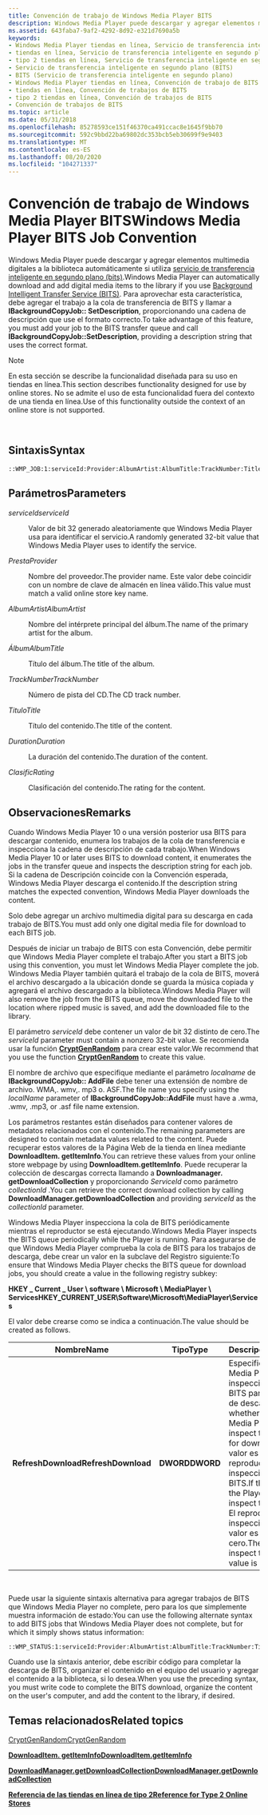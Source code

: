 ```yaml
---
title: Convención de trabajo de Windows Media Player BITS
description: Windows Media Player puede descargar y agregar elementos multimedia digitales a la biblioteca automáticamente si utiliza Servicio de transferencia inteligente en segundo plano (BITS).
ms.assetid: 643faba7-9af2-4292-8d92-e321d7690a5b
keywords:
- Windows Media Player tiendas en línea, Servicio de transferencia inteligente en segundo plano (BITS)
- tiendas en línea, Servicio de transferencia inteligente en segundo plano (BITS)
- tipo 2 tiendas en línea, Servicio de transferencia inteligente en segundo plano (BITS)
- Servicio de transferencia inteligente en segundo plano (BITS)
- BITS (Servicio de transferencia inteligente en segundo plano)
- Windows Media Player tiendas en línea, Convención de trabajo de BITS
- tiendas en línea, Convención de trabajos de BITS
- tipo 2 tiendas en línea, Convención de trabajos de BITS
- Convención de trabajos de BITS
ms.topic: article
ms.date: 05/31/2018
ms.openlocfilehash: 85278593ce151f46370ca491ccac8e1645f9bb70
ms.sourcegitcommit: 592c9bbd22ba69802dc353bcb5eb30699f9e9403
ms.translationtype: MT
ms.contentlocale: es-ES
ms.lasthandoff: 08/20/2020
ms.locfileid: "104271337"
---
```

# <a name="windows-media-player-bits-job-convention"></a><span data-ttu-id="1d83f-112">Convención de trabajo de Windows Media Player BITS</span><span class="sxs-lookup"><span data-stu-id="1d83f-112">Windows Media Player BITS Job Convention</span></span>

<span data-ttu-id="1d83f-113">Windows Media Player puede descargar y agregar elementos multimedia digitales a la biblioteca automáticamente si utiliza [servicio de transferencia inteligente en segundo plano (bits)](/windows/desktop/Bits/background-intelligent-transfer-service-portal).</span><span class="sxs-lookup"><span data-stu-id="1d83f-113">Windows Media Player can automatically download and add digital media items to the library if you use [Background Intelligent Transfer Service (BITS)](/windows/desktop/Bits/background-intelligent-transfer-service-portal).</span></span> <span data-ttu-id="1d83f-114">Para aprovechar esta característica, debe agregar el trabajo a la cola de transferencia de BITS y llamar a **IBackgroundCopyJob:: SetDescription**, proporcionando una cadena de descripción que use el formato correcto.</span><span class="sxs-lookup"><span data-stu-id="1d83f-114">To take advantage of this feature, you must add your job to the BITS transfer queue and call **IBackgroundCopyJob::SetDescription**, providing a description string that uses the correct format.</span></span>

> [!Note]  
> <span data-ttu-id="1d83f-115">En esta sección se describe la funcionalidad diseñada para su uso en tiendas en línea.</span><span class="sxs-lookup"><span data-stu-id="1d83f-115">This section describes functionality designed for use by online stores.</span></span> <span data-ttu-id="1d83f-116">No se admite el uso de esta funcionalidad fuera del contexto de una tienda en línea.</span><span class="sxs-lookup"><span data-stu-id="1d83f-116">Use of this functionality outside the context of an online store is not supported.</span></span>

 

## <a name="syntax"></a><span data-ttu-id="1d83f-117">Sintaxis</span><span class="sxs-lookup"><span data-stu-id="1d83f-117">Syntax</span></span>

``` syntax
::WMP_JOB:1:serviceId:Provider:AlbumArtist:AlbumTitle:TrackNumber:Title:Duration:Rating
```

## <a name="parameters"></a><span data-ttu-id="1d83f-118">Parámetros</span><span class="sxs-lookup"><span data-stu-id="1d83f-118">Parameters</span></span>

<dl> <dt>

<span data-ttu-id="1d83f-119"><span id="serviceId"></span><span id="serviceid"></span><span id="SERVICEID"></span>*serviceId*</span><span class="sxs-lookup"><span data-stu-id="1d83f-119"><span id="serviceId"></span><span id="serviceid"></span><span id="SERVICEID"></span>*serviceId*</span></span>
</dt> <dd>

<span data-ttu-id="1d83f-120">Valor de bit 32 generado aleatoriamente que Windows Media Player usa para identificar el servicio.</span><span class="sxs-lookup"><span data-stu-id="1d83f-120">A randomly generated 32-bit value that Windows Media Player uses to identify the service.</span></span>

</dd> <dt>

<span data-ttu-id="1d83f-121"><span id="Provider"></span><span id="provider"></span><span id="PROVIDER"></span>*Presta*</span><span class="sxs-lookup"><span data-stu-id="1d83f-121"><span id="Provider"></span><span id="provider"></span><span id="PROVIDER"></span>*Provider*</span></span>
</dt> <dd>

<span data-ttu-id="1d83f-122">Nombre del proveedor.</span><span class="sxs-lookup"><span data-stu-id="1d83f-122">The provider name.</span></span> <span data-ttu-id="1d83f-123">Este valor debe coincidir con un nombre de clave de almacén en línea válido.</span><span class="sxs-lookup"><span data-stu-id="1d83f-123">This value must match a valid online store key name.</span></span>

</dd> <dt>

<span data-ttu-id="1d83f-124"><span id="AlbumArtist"></span><span id="albumartist"></span><span id="ALBUMARTIST"></span>*AlbumArtist*</span><span class="sxs-lookup"><span data-stu-id="1d83f-124"><span id="AlbumArtist"></span><span id="albumartist"></span><span id="ALBUMARTIST"></span>*AlbumArtist*</span></span>
</dt> <dd>

<span data-ttu-id="1d83f-125">Nombre del intérprete principal del álbum.</span><span class="sxs-lookup"><span data-stu-id="1d83f-125">The name of the primary artist for the album.</span></span>

</dd> <dt>

<span data-ttu-id="1d83f-126"><span id="AlbumTitle"></span><span id="albumtitle"></span><span id="ALBUMTITLE"></span>*Álbum*</span><span class="sxs-lookup"><span data-stu-id="1d83f-126"><span id="AlbumTitle"></span><span id="albumtitle"></span><span id="ALBUMTITLE"></span>*AlbumTitle*</span></span>
</dt> <dd>

<span data-ttu-id="1d83f-127">Título del álbum.</span><span class="sxs-lookup"><span data-stu-id="1d83f-127">The title of the album.</span></span>

</dd> <dt>

<span data-ttu-id="1d83f-128"><span id="TrackNumber"></span><span id="tracknumber"></span><span id="TRACKNUMBER"></span>*TrackNumber*</span><span class="sxs-lookup"><span data-stu-id="1d83f-128"><span id="TrackNumber"></span><span id="tracknumber"></span><span id="TRACKNUMBER"></span>*TrackNumber*</span></span>
</dt> <dd>

<span data-ttu-id="1d83f-129">Número de pista del CD.</span><span class="sxs-lookup"><span data-stu-id="1d83f-129">The CD track number.</span></span>

</dd> <dt>

<span data-ttu-id="1d83f-130"><span id="Title"></span><span id="title"></span><span id="TITLE"></span>*Titulo*</span><span class="sxs-lookup"><span data-stu-id="1d83f-130"><span id="Title"></span><span id="title"></span><span id="TITLE"></span>*Title*</span></span>
</dt> <dd>

<span data-ttu-id="1d83f-131">Título del contenido.</span><span class="sxs-lookup"><span data-stu-id="1d83f-131">The title of the content.</span></span>

</dd> <dt>

<span data-ttu-id="1d83f-132"><span id="Duration"></span><span id="duration"></span><span id="DURATION"></span>*Duration*</span><span class="sxs-lookup"><span data-stu-id="1d83f-132"><span id="Duration"></span><span id="duration"></span><span id="DURATION"></span>*Duration*</span></span>
</dt> <dd>

<span data-ttu-id="1d83f-133">La duración del contenido.</span><span class="sxs-lookup"><span data-stu-id="1d83f-133">The duration of the content.</span></span>

</dd> <dt>

<span data-ttu-id="1d83f-134"><span id="Rating"></span><span id="rating"></span><span id="RATING"></span>*Clasific*</span><span class="sxs-lookup"><span data-stu-id="1d83f-134"><span id="Rating"></span><span id="rating"></span><span id="RATING"></span>*Rating*</span></span>
</dt> <dd>

<span data-ttu-id="1d83f-135">Clasificación del contenido.</span><span class="sxs-lookup"><span data-stu-id="1d83f-135">The rating for the content.</span></span>

</dd> </dl>

## <a name="remarks"></a><span data-ttu-id="1d83f-136">Observaciones</span><span class="sxs-lookup"><span data-stu-id="1d83f-136">Remarks</span></span>

<span data-ttu-id="1d83f-137">Cuando Windows Media Player 10 o una versión posterior usa BITS para descargar contenido, enumera los trabajos de la cola de transferencia e inspecciona la cadena de descripción de cada trabajo.</span><span class="sxs-lookup"><span data-stu-id="1d83f-137">When Windows Media Player 10 or later uses BITS to download content, it enumerates the jobs in the transfer queue and inspects the description string for each job.</span></span> <span data-ttu-id="1d83f-138">Si la cadena de Descripción coincide con la Convención esperada, Windows Media Player descarga el contenido.</span><span class="sxs-lookup"><span data-stu-id="1d83f-138">If the description string matches the expected convention, Windows Media Player downloads the content.</span></span>

<span data-ttu-id="1d83f-139">Solo debe agregar un archivo multimedia digital para su descarga en cada trabajo de BITS.</span><span class="sxs-lookup"><span data-stu-id="1d83f-139">You must add only one digital media file for download to each BITS job.</span></span>

<span data-ttu-id="1d83f-140">Después de iniciar un trabajo de BITS con esta Convención, debe permitir que Windows Media Player complete el trabajo.</span><span class="sxs-lookup"><span data-stu-id="1d83f-140">After you start a BITS job using this convention, you must let Windows Media Player complete the job.</span></span> <span data-ttu-id="1d83f-141">Windows Media Player también quitará el trabajo de la cola de BITS, moverá el archivo descargado a la ubicación donde se guarda la música copiada y agregará el archivo descargado a la biblioteca.</span><span class="sxs-lookup"><span data-stu-id="1d83f-141">Windows Media Player will also remove the job from the BITS queue, move the downloaded file to the location where ripped music is saved, and add the downloaded file to the library.</span></span>

<span data-ttu-id="1d83f-142">El parámetro *serviceId* debe contener un valor de bit 32 distinto de cero.</span><span class="sxs-lookup"><span data-stu-id="1d83f-142">The *serviceId* parameter must contain a nonzero 32-bit value.</span></span> <span data-ttu-id="1d83f-143">Se recomienda usar la función [**CryptGenRandom**](/windows/desktop/api/wincrypt/nf-wincrypt-cryptgenrandom) para crear este valor.</span><span class="sxs-lookup"><span data-stu-id="1d83f-143">We recommend that you use the function [**CryptGenRandom**](/windows/desktop/api/wincrypt/nf-wincrypt-cryptgenrandom) to create this value.</span></span>

<span data-ttu-id="1d83f-144">El nombre de archivo que especifique mediante el parámetro *localname* de **IBackgroundCopyJob:: AddFile** debe tener una extensión de nombre de archivo. WMA,. wmv,. mp3 o. ASF.</span><span class="sxs-lookup"><span data-stu-id="1d83f-144">The file name you specify using the *localName* parameter of **IBackgroundCopyJob::AddFile** must have a .wma, .wmv, .mp3, or .asf file name extension.</span></span>

<span data-ttu-id="1d83f-145">Los parámetros restantes están diseñados para contener valores de metadatos relacionados con el contenido.</span><span class="sxs-lookup"><span data-stu-id="1d83f-145">The remaining parameters are designed to contain metadata values related to the content.</span></span> <span data-ttu-id="1d83f-146">Puede recuperar estos valores de la Página Web de la tienda en línea mediante **DownloadItem. getItemInfo**.</span><span class="sxs-lookup"><span data-stu-id="1d83f-146">You can retrieve these values from your online store webpage by using **DownloadItem.getItemInfo**.</span></span> <span data-ttu-id="1d83f-147">Puede recuperar la colección de descargas correcta llamando a **Downloadmanager. getDownloadCollection** y proporcionando *ServiceId* como parámetro *collectionId* .</span><span class="sxs-lookup"><span data-stu-id="1d83f-147">You can retrieve the correct download collection by calling **DownloadManager.getDownloadCollection** and providing *serviceId* as the *collectionId* parameter.</span></span>

<span data-ttu-id="1d83f-148">Windows Media Player inspecciona la cola de BITS periódicamente mientras el reproductor se está ejecutando.</span><span class="sxs-lookup"><span data-stu-id="1d83f-148">Windows Media Player inspects the BITS queue periodically while the Player is running.</span></span> <span data-ttu-id="1d83f-149">Para asegurarse de que Windows Media Player comprueba la cola de BITS para los trabajos de descarga, debe crear un valor en la subclave del Registro siguiente:</span><span class="sxs-lookup"><span data-stu-id="1d83f-149">To ensure that Windows Media Player checks the BITS queue for download jobs, you should create a value in the following registry subkey:</span></span>

<span data-ttu-id="1d83f-150">**HKEY \_ Current \_ User \\ software \\ Microsoft \\ MediaPlayer \\ Services**</span><span class="sxs-lookup"><span data-stu-id="1d83f-150">**HKEY\_CURRENT\_USER\\Software\\Microsoft\\MediaPlayer\\Services**</span></span>

<span data-ttu-id="1d83f-151">El valor debe crearse como se indica a continuación.</span><span class="sxs-lookup"><span data-stu-id="1d83f-151">The value should be created as follows.</span></span>



| <span data-ttu-id="1d83f-152">Nombre</span><span class="sxs-lookup"><span data-stu-id="1d83f-152">Name</span></span>                | <span data-ttu-id="1d83f-153">Tipo</span><span class="sxs-lookup"><span data-stu-id="1d83f-153">Type</span></span>      | <span data-ttu-id="1d83f-154">Descripción</span><span class="sxs-lookup"><span data-stu-id="1d83f-154">Description</span></span>                                                                                                                                                                                                          |
|---------------------|-----------|----------------------------------------------------------------------------------------------------------------------------------------------------------------------------------------------------------------------|
| <span data-ttu-id="1d83f-155">**RefreshDownload**</span><span class="sxs-lookup"><span data-stu-id="1d83f-155">**RefreshDownload**</span></span> | <span data-ttu-id="1d83f-156">**DWORD**</span><span class="sxs-lookup"><span data-stu-id="1d83f-156">**DWORD**</span></span> | <span data-ttu-id="1d83f-157">Especifica si Windows Media Player debe inspeccionar la cola de BITS para los trabajos de descarga.</span><span class="sxs-lookup"><span data-stu-id="1d83f-157">Specifies whether Windows Media Player should inspect the BITS queue for download jobs.</span></span> <span data-ttu-id="1d83f-158">Si el valor es cero, el reproductor no inspeccionará la cola de BITS.</span><span class="sxs-lookup"><span data-stu-id="1d83f-158">If the value is zero, the Player will not inspect the BITS queue.</span></span> <span data-ttu-id="1d83f-159">El reproductor debe inspeccionar la cola si el valor es distinto de cero.</span><span class="sxs-lookup"><span data-stu-id="1d83f-159">The Player must inspect the queue if the value is nonzero.</span></span> |



 

<span data-ttu-id="1d83f-160">Puede usar la siguiente sintaxis alternativa para agregar trabajos de BITS que Windows Media Player no complete, pero para los que simplemente muestra información de estado:</span><span class="sxs-lookup"><span data-stu-id="1d83f-160">You can use the following alternate syntax to add BITS jobs that Windows Media Player does not complete, but for which it simply shows status information:</span></span>

``` syntax
::WMP_STATUS:1:serviceId:Provider:AlbumArtist:AlbumTitle:TrackNumber:Title:Duration:Rating
```

<span data-ttu-id="1d83f-161">Cuando use la sintaxis anterior, debe escribir código para completar la descarga de BITS, organizar el contenido en el equipo del usuario y agregar el contenido a la biblioteca, si lo desea.</span><span class="sxs-lookup"><span data-stu-id="1d83f-161">When you use the preceding syntax, you must write code to complete the BITS download, organize the content on the user's computer, and add the content to the library, if desired.</span></span>

## <a name="related-topics"></a><span data-ttu-id="1d83f-162">Temas relacionados</span><span class="sxs-lookup"><span data-stu-id="1d83f-162">Related topics</span></span>

<dl> <dt>

[<span data-ttu-id="1d83f-163">CryptGenRandom</span><span class="sxs-lookup"><span data-stu-id="1d83f-163">CryptGenRandom</span></span>](/windows/desktop/api/wincrypt/nf-wincrypt-cryptgenrandom)
</dt> <dt>

[<span data-ttu-id="1d83f-164">**DownloadItem. getItemInfo**</span><span class="sxs-lookup"><span data-stu-id="1d83f-164">**DownloadItem.getItemInfo**</span></span>](downloaditem-getiteminfo.md)
</dt> <dt>

[<span data-ttu-id="1d83f-165">**DownloadManager.getDownloadCollection**</span><span class="sxs-lookup"><span data-stu-id="1d83f-165">**DownloadManager.getDownloadCollection**</span></span>](downloadmanager-getdownloadcollection.md)
</dt> <dt>

[<span data-ttu-id="1d83f-166">**Referencia de las tiendas en línea de tipo 2**</span><span class="sxs-lookup"><span data-stu-id="1d83f-166">**Reference for Type 2 Online Stores**</span></span>](reference-for-type-2-online-stores.md)
</dt> </dl>

 

 